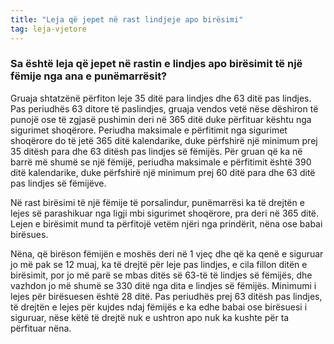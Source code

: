 ```yaml
---
title: "Leja që jepet në rast lindjeje apo birësimi"
tag: leja-vjetore
---
```


### Sa është leja që jepet në rastin e lindjes apo birësimit të një fëmije nga ana e punëmarrësit?

Gruaja shtatzënë përfiton leje 35 ditë para lindjes dhe 63 ditë pas lindjes. Pas periudhës 63 ditore të paslindjes, gruaja vendos vetë nëse dëshiron të punojë ose të zgjasë pushimin deri në 365 ditë duke përfituar kështu nga sigurimet shoqërore. Periudha maksimale e përfitimit nga sigurimet shoqërore do të jetë 365 ditë kalendarike, duke përfshirë një minimum prej 35 ditësh para dhe 63 ditësh pas lindjes së fëmijës. Për gruan që ka në barrë më shumë se një fëmijë, periudha maksimale e përfitimit është 390 ditë kalendarike, duke përfshirë një minimum prej 60 ditë para dhe 63 ditë pas lindjes së fëmijëve.

Në rast birësimi të një fëmije të porsalindur, punëmarrësi ka të drejtën e lejes së parashikuar nga ligji mbi sigurimet shoqërore, pra deri në 365 ditë. Lejen e birësimit mund ta përfitojë vetëm njëri nga prindërit, nëna ose babai birësues.

Nëna, që birëson fëmijën e moshës deri në 1 vjeç dhe që ka qenë e siguruar jo më pak se 12 muaj, ka të drejtë për leje pas lindjes, e cila fillon ditën e birësimit, por jo më parë se mbas ditës së 63-të të lindjes së fëmijës, dhe vazhdon jo më shumë se 330 ditë nga dita e lindjes së fëmijës. Minimumi i lejes për birësuesen është 28 ditë. Pas periudhës prej 63 ditësh pas lindjes, të drejtën e lejes për kujdes ndaj fëmijës e ka edhe babai ose birësuesi i siguruar, nëse këtë të drejtë nuk e ushtron apo nuk ka kushte për ta përfituar nëna.
